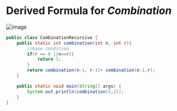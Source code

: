 # Derived Formula for ***Combination***
![image](https://user-images.githubusercontent.com/39033056/178247225-439611b0-eeee-4273-ab50-206275d13b08.png)
```java
public class CombinationRecursive {
    public static int combination(int n, int r){
        //base condition
        if(r == 0 ||n==r){
            return 1;
        }
        return combination(n-1, r-1)+ combination(n-1,r);
    }

    public static void main(String[] args) {
        System.out.println(combination(5,2));
    }
}
```
